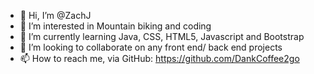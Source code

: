- 👋 Hi, I’m @ZachJ
- 👀 I’m interested in Mountain biking and coding 
- 🌱 I’m currently learning Java, CSS, HTML5, Javascript and Bootstrap
- 💞️ I’m looking to collaborate on any front end/ back end projects
- 📫 How to reach me, via GitHub: https://github.com/DankCoffee2go
<!---
DankCoffee2go/DankCoffee2go is a ✨ special ✨ repository because its `README.md` (this file) appears on your GitHub profile.
You can click the Preview link to take a look at your changes.
--->
